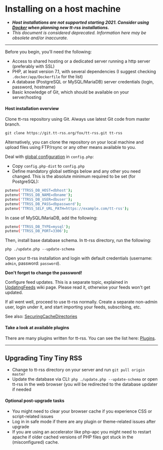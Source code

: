# Installing on a host machine

- ***Host installations are not supported starting 2021. Consider using [Docker](InstallationNotes.md) when planning new tt-rss installations.***
- *This document is considered deprecated. Information here may be obsolete and/or inaccurate.*

------

Before you begin, you’ll need the following:

 - Access to shared hosting or a dedicated server running a http server (preferably with SSL)
 - PHP, at least version 7.1, with several dependencies (I suggest checking `.docker/app/Dockerfile` for the list)
 - A database (PostgreSQL or MySQL/MariaDB) server credentials (login, password, hostname)
 - Basic knowledge of Git, which should be available on your server/hosting

#### Host installation overview

Clone tt-rss repository using Git. Always use latest Git code from master branch.

```
git clone https://git.tt-rss.org/fox/tt-rss.git tt-rss
```

Alternatively, you can clone the repository on your local machine and upload files using FTP/rsync or any other means available to
you.

Deal with [global configuration](GlobalConfig.md) in `config.php`:

- Copy `config.php-dist` to `config.php`
- Define mandatory global settings below and any other you need changed. This is the absolute minimum required to be set (for PostgreSQL):

```sh
putenv('TTRSS_DB_HOST=dbhost');
putenv('TTRSS_DB_NAME=dbname');
putenv('TTRSS_DB_USER=dbuser');
putenv('TTRSS_DB_PASS=dbpassword');
putenv('TTRSS_SELF_URL_PATH=https://example.com/tt-rss');
```

In case of MySQL/MariaDB, add the following:

```sh
putenv('TTRSS_DB_TYPE=mysql');
putenv('TTRSS_DB_PORT=3306');
```

Then, install base database schema. In tt-rss directory, run the following:

```
php ./update.php --update-schema
```

Open your tt-rss installation and login with default credentials (username: <code>admin</code>, password: <code>password</code>).

**Don't forget to change the password!**

Configure feed updates. This is a separate topic, explained in [UpdatingFeeds](UpdatingFeeds.md) wiki page. Please read it, otherwise your feeds won't get updated.

If all went well, proceed to use tt-rss normally. Create a separate non-admin user, login under it, and start importing your feeds,
subscribing, etc.

See also: [SecuringCacheDirectories](SecuringCacheDirectories.md)

#### Take a look at available plugins

There are many plugins written for tt-rss. You can see the list here: [Plugins](../Plugins.md).

-----

## Upgrading Tiny Tiny RSS

- Change to tt-rss directory on your server and run ``git pull origin master``
- Update the database via CLI: `php ./update.php --update-schema` or open tt-rss in the web browser (you will be redirected to the database updater if needed

#### Optional post-upgrade tasks

- You might need to clear your browser cache if you experience CSS or script-related issues
- Log in in safe mode if there are any plugin or theme-related issues after upgrade
- If you are using an accelerator like php-apc you might need to restart apache if older cached versions of PHP files got stuck in the (misconfigured) cache.
